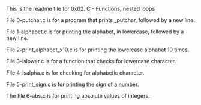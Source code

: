 This is the readme file for 0x02. C - Functions, nested loops

File 0-putchar.c is for a program that prints _putchar, followed by a new line.

File 1-alphabet.c is for printing the alphabet, in lowercase, followed by a new line.

File 2-print_alphabet_x10.c is for printing the lowercase alphabet 10 times.

File 3-islower.c is for a function that checks for lowercase character.

File 4-isalpha.c is for checking for alphabetic character.

File 5-print_sign.c is for printing the sign of a number.

The file 6-abs.c is for printing absolute values of integers.


